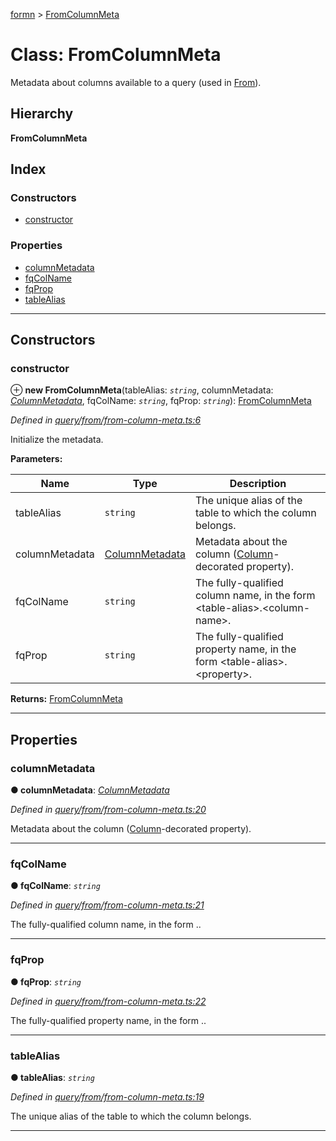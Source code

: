 [formn](../README.md) > [FromColumnMeta](../classes/fromcolumnmeta.md)

# Class: FromColumnMeta

Metadata about columns available to a query (used in [From](from.md)).

## Hierarchy

**FromColumnMeta**

## Index

### Constructors

* [constructor](fromcolumnmeta.md#constructor)

### Properties

* [columnMetadata](fromcolumnmeta.md#columnmetadata)
* [fqColName](fromcolumnmeta.md#fqcolname)
* [fqProp](fromcolumnmeta.md#fqprop)
* [tableAlias](fromcolumnmeta.md#tablealias)

---

## Constructors

<a id="constructor"></a>

###  constructor

⊕ **new FromColumnMeta**(tableAlias: *`string`*, columnMetadata: *[ColumnMetadata](columnmetadata.md)*, fqColName: *`string`*, fqProp: *`string`*): [FromColumnMeta](fromcolumnmeta.md)

*Defined in [query/from/from-column-meta.ts:6](https://github.com/benbotto/formn/blob/f28037b/src/query/from/from-column-meta.ts#L6)*

Initialize the metadata.

**Parameters:**

| Name | Type | Description |
| ------ | ------ | ------ |
| tableAlias | `string` |  The unique alias of the table to which the column belongs. |
| columnMetadata | [ColumnMetadata](columnmetadata.md) |  Metadata about the column ([Column](../#column)\-decorated property). |
| fqColName | `string` |  The fully-qualified column name, in the form &lt;table-alias&gt;.&lt;column-name&gt;. |
| fqProp | `string` |  The fully-qualified property name, in the form &lt;table-alias&gt;.&lt;property&gt;. |

**Returns:** [FromColumnMeta](fromcolumnmeta.md)

___

## Properties

<a id="columnmetadata"></a>

###  columnMetadata

**● columnMetadata**: *[ColumnMetadata](columnmetadata.md)*

*Defined in [query/from/from-column-meta.ts:20](https://github.com/benbotto/formn/blob/f28037b/src/query/from/from-column-meta.ts#L20)*

Metadata about the column ([Column](../#column)\-decorated property).

___
<a id="fqcolname"></a>

###  fqColName

**● fqColName**: *`string`*

*Defined in [query/from/from-column-meta.ts:21](https://github.com/benbotto/formn/blob/f28037b/src/query/from/from-column-meta.ts#L21)*

The fully-qualified column name, in the form <table-alias>.<column-name>.

___
<a id="fqprop"></a>

###  fqProp

**● fqProp**: *`string`*

*Defined in [query/from/from-column-meta.ts:22](https://github.com/benbotto/formn/blob/f28037b/src/query/from/from-column-meta.ts#L22)*

The fully-qualified property name, in the form <table-alias>.<property>.

___
<a id="tablealias"></a>

###  tableAlias

**● tableAlias**: *`string`*

*Defined in [query/from/from-column-meta.ts:19](https://github.com/benbotto/formn/blob/f28037b/src/query/from/from-column-meta.ts#L19)*

The unique alias of the table to which the column belongs.

___

